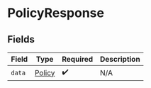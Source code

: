 # PolicyResponse


## Fields

| Field                                   | Type                                    | Required                                | Description                             |
| --------------------------------------- | --------------------------------------- | --------------------------------------- | --------------------------------------- |
| `data`                                  | [Policy](../../models/shared/Policy.md) | :heavy_check_mark:                      | N/A                                     |